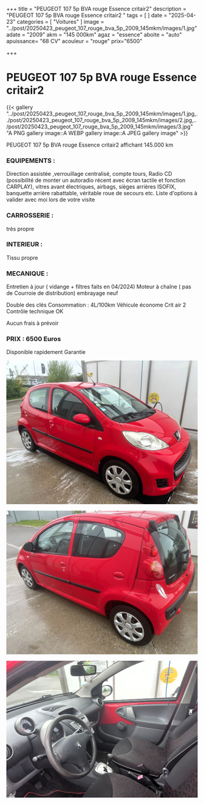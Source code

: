 +++
title = "PEUGEOT 107 5p BVA rouge Essence critair2"
description = "PEUGEOT 107 5p BVA rouge Essence critair2 "
tags = [
]
date = "2025-04-23"
categories = [
    "Voitures"
]
image = "../post/20250423_peugeot_107_rouge_bva_5p_2009_145mkm/images/1.jpg"
adate = "2009"
akm = "145 000km"
agaz = "essence"
aboite = "auto"
apuissance= "68 CV"
acouleur = "rouge"
prix="6500"

+++

# PEUGEOT 107 5p BVA rouge Essence critair2

{{< gallery  "../post/20250423_peugeot_107_rouge_bva_5p_2009_145mkm/images/1.jpg,../post/20250423_peugeot_107_rouge_bva_5p_2009_145mkm/images/2.jpg,../post/20250423_peugeot_107_rouge_bva_5p_2009_145mkm/images/3.jpg" "A PNG gallery image::A WEBP gallery image::A JPEG gallery image" >}}
 


PEUGEOT 107 5p BVA rouge Essence critair2 affichant 145.000 km 


### EQUIPEMENTS :
Direction assistée ,verrouillage centralisé, compte tours, Radio CD (possibilité de monter un autoradio récent avec écran tactile et fonction CARPLAY), vitres avant électriques, airbags, sièges arrières ISOFIX, banquette arrière rabattable, véritable roue de secours etc.
Liste d'options à valider avec moi lors de votre visite


### CARROSSERIE :
très propre


### INTERIEUR :
Tissu propre

### MECANIQUE :
Entretien à jour ( vidange + filtres faits en 04/2024)
Moteur à chaîne ( pas de Courroie de distribution)
embrayage neuf

Double des clés
Consommation : 4L/100km
Véhicule économe
Crit air 2
Contrôle technique OK 

Aucun frais à prévoir


### PRIX : 6500 Euros

Disponible rapidement
Garantie

<!-- more -->


![](images/1.jpg)

![](images/2.jpg)

![](images/3.jpg)


